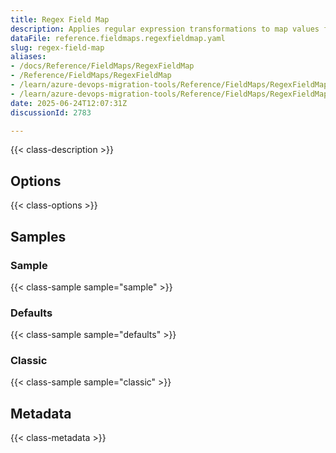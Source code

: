 ```yaml
---
title: Regex Field Map
description: Applies regular expression transformations to map values from a source field to a target field using pattern matching and replacement.
dataFile: reference.fieldmaps.regexfieldmap.yaml
slug: regex-field-map
aliases:
- /docs/Reference/FieldMaps/RegexFieldMap
- /Reference/FieldMaps/RegexFieldMap
- /learn/azure-devops-migration-tools/Reference/FieldMaps/RegexFieldMap
- /learn/azure-devops-migration-tools/Reference/FieldMaps/RegexFieldMap/index.md
date: 2025-06-24T12:07:31Z
discussionId: 2783

---
```

{{< class-description >}}

## Options

{{< class-options >}}

## Samples

### Sample

{{< class-sample sample="sample" >}}

### Defaults

{{< class-sample sample="defaults" >}}

### Classic

{{< class-sample sample="classic" >}}

## Metadata

{{< class-metadata >}}
